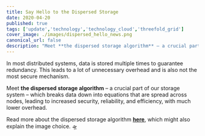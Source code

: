 ```yaml
---
title: Say Hello to the Dispersed Storage
date: 2020-04-20
published: true
tags: ['update','technology','technology_cloud','threefold_grid']
cover_image: ./images/dispersed_hello_news.png
canonical_url: false
description: "Meet **the dispersed storage algorithm** – a crucial part of our storage system – which breaks data down into equations that are spread across nodes."
---
```


In most distributed systems, data is stored multiple times to guarantee redundancy. This leads to a lot of unnecessary overhead and is also not the most secure mechanism.

Meet **the dispersed storage algorithm** – a crucial part of our storage system – which breaks data down into equations that are spread across nodes, leading to increased security, reliability, and efficiency, with much lower overhead.

Read more about the dispersed storage algorithm **[here](https://info.threefold.io/#/threefold__part5_ultra_efficient_storage?id=the-space-algorithm-of-storage)**, which might also explain the image choice. 🛸
